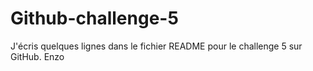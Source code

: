 # Github-challenge-5

J'écris quelques lignes dans le fichier README pour le challenge 5 sur GitHub. Enzo
